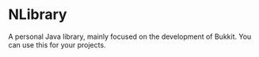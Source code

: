 # NLibrary
A personal Java library, mainly focused on the development of Bukkit. You can use this for your projects.
